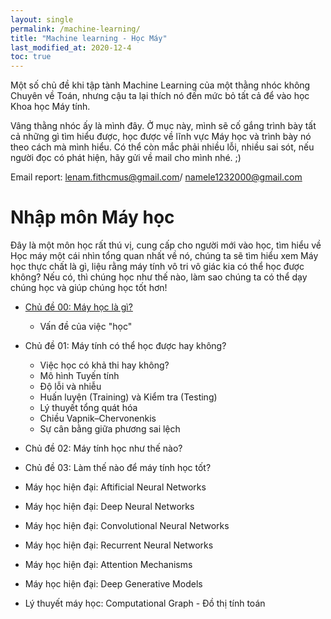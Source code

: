 ```yaml
---
layout: single
permalink: /machine-learning/
title: "Machine learning - Học Máy"
last_modified_at: 2020-12-4
toc: true
---
```

Một số chủ đề khi tập tành Machine Learning của một thằng nhóc không Chuyên về Toán, nhưng cậu ta lại thích nó đến mức bỏ tất cả để vào học Khoa học Máy tính.

Vâng thằng nhóc ấy là mình đây. Ở mục này, mình sẽ cố gắng trình bày tất cả những gì tìm hiểu được, học được về lĩnh vực Máy học và trình bày nó theo cách mà mình hiểu. Có thể còn mắc phải nhiều lỗi, nhiều sai sót, nếu người đọc có phát hiện, hãy gửi về mail cho mình nhé. ;) 

Email report: lenam.fithcmus@gmail.com/ namele1232000@gmail.com

# Nhập môn Máy học 
Đây là một môn học rất thú vị, cung cấp cho người mới vào học, tìm hiểu về Học máy một cái nhìn tổng quan nhất về nó, chúng ta sẽ tìm hiểu xem Máy học thực chất là gì, liệu rằng máy tính vô tri vô giác kia có thể học được không? Nếu có, thì chúng học như thế nào, làm sao chúng ta có thể dạy chúng học và giúp chúng học tốt hơn!

- [Chủ đề 00: Máy học là gì?](/intro2ml/topic00-intro-ml)
    - Vấn đề của việc "học"
- Chủ đề 01: Máy tính có thể học được hay không?
    - Việc học có khả thi hay không?
    - Mô hình Tuyến tính
    - Độ lỗi và nhiễu
    - Huấn luyện (Training) và Kiểm tra (Testing)
    - Lý thuyết tổng quát hóa
    - Chiều Vapnik–Chervonenkis
    - Sự cân bằng giữa phương sai lệch
- Chủ đề 02: Máy tính học như thế nào?

- Chủ đề 03: Làm thế nào để máy tính học tốt?
- Máy học hiện đại: Aftificial Neural Networks
- Máy học hiện đại: Deep Neural Networks
- Máy học hiện đại: Convolutional Neural Networks
- Máy học hiện đại: Recurrent Neural Networks
- Máy học hiện đại: Attention Mechanisms
- Máy học hiện đại: Deep Generative Models
- Lý thuyết máy học: Computational Graph - Đồ thị tính toán